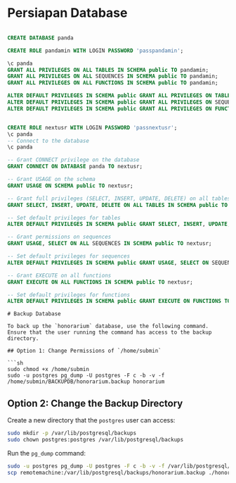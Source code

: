 # Persiapan Database

```sql

CREATE DATABASE panda

CREATE ROLE pandamin WITH LOGIN PASSWORD 'passpandamin';

\c panda
GRANT ALL PRIVILEGES ON ALL TABLES IN SCHEMA public TO pandamin;
GRANT ALL PRIVILEGES ON ALL SEQUENCES IN SCHEMA public TO pandamin;
GRANT ALL PRIVILEGES ON ALL FUNCTIONS IN SCHEMA public TO pandamin;

ALTER DEFAULT PRIVILEGES IN SCHEMA public GRANT ALL PRIVILEGES ON TABLES TO pandamin;
ALTER DEFAULT PRIVILEGES IN SCHEMA public GRANT ALL PRIVILEGES ON SEQUENCES TO pandamin;
ALTER DEFAULT PRIVILEGES IN SCHEMA public GRANT ALL PRIVILEGES ON FUNCTIONS TO pandamin;


CREATE ROLE nextusr WITH LOGIN PASSWORD 'passnextusr';
\c panda
-- Connect to the database
\c panda

-- Grant CONNECT privilege on the database
GRANT CONNECT ON DATABASE panda TO nextusr;

-- Grant USAGE on the schema
GRANT USAGE ON SCHEMA public TO nextusr;

-- Grant full privileges (SELECT, INSERT, UPDATE, DELETE) on all tables
GRANT SELECT, INSERT, UPDATE, DELETE ON ALL TABLES IN SCHEMA public TO nextusr;

-- Set default privileges for tables
ALTER DEFAULT PRIVILEGES IN SCHEMA public GRANT SELECT, INSERT, UPDATE, DELETE ON TABLES TO nextusr;

-- Grant permissions on sequences
GRANT USAGE, SELECT ON ALL SEQUENCES IN SCHEMA public TO nextusr;

-- Set default privileges for sequences
ALTER DEFAULT PRIVILEGES IN SCHEMA public GRANT USAGE, SELECT ON SEQUENCES TO nextusr;

-- Grant EXECUTE on all functions
GRANT EXECUTE ON ALL FUNCTIONS IN SCHEMA public TO nextusr;

-- Set default privileges for functions
ALTER DEFAULT PRIVILEGES IN SCHEMA public GRANT EXECUTE ON FUNCTIONS TO nextusr;


```

````
# Backup Database

To back up the `honorarium` database, use the following command. Ensure that the user running the command has access to the backup directory.

## Option 1: Change Permissions of `/home/submin`

```sh
sudo chmod +x /home/submin
sudo -u postgres pg_dump -U postgres -F c -b -v -f /home/submin/BACKUPDB/honorarium.backup honorarium
````

## Option 2: Change the Backup Directory

Create a new directory that the `postgres` user can access:

```sh
sudo mkdir -p /var/lib/postgresql/backups
sudo chown postgres:postgres /var/lib/postgresql/backups
```

Run the `pg_dump` command:

```sh
sudo -u postgres pg_dump -U postgres -F c -b -v -f /var/lib/postgresql/backups/honorarium.backup honorarium
scp remotemachine:/var/lib/postgresql/backups/honorarium.backup ./honorarium.backup

```
